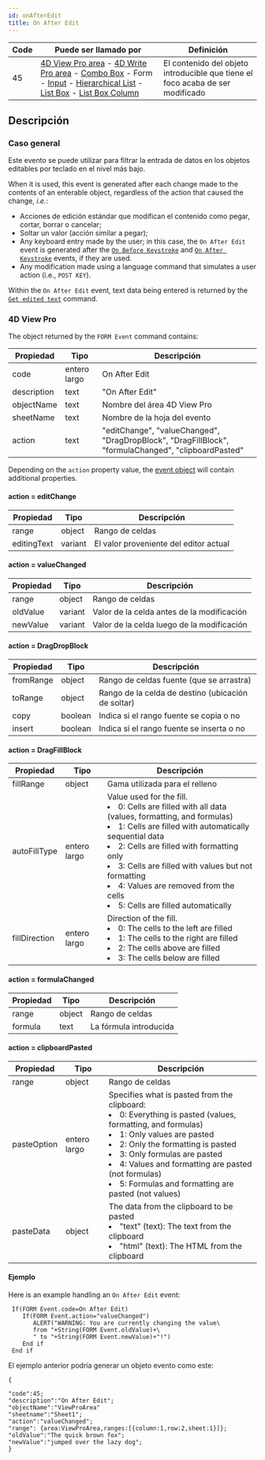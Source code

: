 ```yaml
---
id: onAfterEdit
title: On After Edit
---
```


| Code | Puede ser llamado por                                                                                                                                                                                                                                                                                                                                                                             | Definición                                                                     |
| ---- | ------------------------------------------------------------------------------------------------------------------------------------------------------------------------------------------------------------------------------------------------------------------------------------------------------------------------------------------------------------------------------------------------- | ------------------------------------------------------------------------------ |
| 45   | [4D View Pro area](../FormObjects/viewProArea_overview.md) - [4D Write Pro area](../FormObjects/writeProArea_overview.md) - [Combo Box](FormObjects/comboBox_overview.md) - Form - [Input](FormObjects/input_overview.md) - [Hierarchical List](FormObjects/list_overview.md) - [List Box](FormObjects/listbox_overview.md) - [List Box Column](FormObjects/listbox_overview.md#list-box-columns) | El contenido del objeto introducible que tiene el foco acaba de ser modificado |

## Descripción

### Caso general

Este evento se puede utilizar para filtrar la entrada de datos en los objetos editables por teclado en el nivel más bajo.

When it is used, this event is generated after each change made to the contents of an enterable object, regardless of the action that caused the change, _i.e._:

- Acciones de edición estándar que modifican el contenido como pegar, cortar, borrar o cancelar;
- Soltar un valor (acción similar a pegar);
- Any keyboard entry made by the user; in this case, the `On After Edit` event is generated after the [`On Before Keystroke`](onBeforeKeystroke.md) and [`On After Keystroke`](onAfterKeystroke.md) events, if they are used.
- Any modification made using a language command that simulates a user action (i.e., `POST KEY`).

Within the `On After Edit` event, text data being entered is returned by the [`Get edited text`](https://doc.4d.com/4dv19/help/command/en/page655.html) command.

### 4D View Pro

The object returned by the `FORM Event` command contains:

| Propiedad   | Tipo         | Descripción                                                                                         |
| ----------- | ------------ | --------------------------------------------------------------------------------------------------- |
| code        | entero largo | On After Edit                                                                                       |
| description | text         | "On After Edit"                                                                                     |
| objectName  | text         | Nombre del área 4D View Pro                                                                         |
| sheetName   | text         | Nombre de la hoja del evento                                                                        |
| action      | text         | "editChange", "valueChanged", "DragDropBlock", "DragFillBlock", "formulaChanged", "clipboardPasted" |

Depending on the `action` property value, the [event object](overview.md#event-object) will contain additional properties.

#### action = editChange

| Propiedad   | Tipo    | Descripción                            |
| ----------- | ------- | -------------------------------------- |
| range       | object  | Rango de celdas                        |
| editingText | variant | El valor proveniente del editor actual |

#### action = valueChanged

| Propiedad | Tipo    | Descripción                                |
| --------- | ------- | ------------------------------------------ |
| range     | object  | Rango de celdas                            |
| oldValue  | variant | Valor de la celda antes de la modificación |
| newValue  | variant | Valor de la celda luego de la modificación |

#### action = DragDropBlock

| Propiedad | Tipo    | Descripción                                                           |
| --------- | ------- | --------------------------------------------------------------------- |
| fromRange | object  | Rango de celdas fuente (que se arrastra)           |
| toRange   | object  | Rango de la celda de destino (ubicación de soltar) |
| copy      | boolean | Indica si el rango fuente se copia o no                               |
| insert    | boolean | Indica si el rango fuente se inserta o no                             |

#### action = DragFillBlock

| Propiedad     | Tipo         | Descripción                                                                                                                                                                                                                                                                                                                                                                                |
| ------------- | ------------ | ------------------------------------------------------------------------------------------------------------------------------------------------------------------------------------------------------------------------------------------------------------------------------------------------------------------------------------------------------------------------------------------ |
| fillRange     | object       | Gama utilizada para el relleno                                                                                                                                                                                                                                                                                                                                                             |
| autoFillType  | entero largo | Value used for the fill.<li>0: Cells are filled with all data (values, formatting, and formulas)</li><li>1: Cells are filled with automatically sequential data</li><li>2: Cells are filled with formatting only</li><li>3: Cells are filled with values but not formatting</li><li>4: Values are removed from the cells</li><li>5: Cells are filled automatically</li> |
| fillDirection | entero largo | Direction of the fill.<li>0: The cells to the left are filled</li><li>1: The cells to the right are filled</li><li>2: The cells above are filled</li><li>3: The cells below are filled</li>                                                                                                                                                                                                |

#### action = formulaChanged

| Propiedad | Tipo   | Descripción            |
| --------- | ------ | ---------------------- |
| range     | object | Rango de celdas        |
| formula   | text   | La fórmula introducida |

#### action = clipboardPasted

| Propiedad   | Tipo         | Descripción                                                                                                                                                                                                                                                                                                                                                                                                   |
| ----------- | ------------ | ------------------------------------------------------------------------------------------------------------------------------------------------------------------------------------------------------------------------------------------------------------------------------------------------------------------------------------------------------------------------------------------------------------- |
| range       | object       | Rango de celdas                                                                                                                                                                                                                                                                                                                                                                                               |
| pasteOption | entero largo | Specifies what is pasted from the clipboard:<li>0: Everything is pasted (values, formatting, and formulas)</li><li>1: Only values are pasted</li><li>2: Only the formatting is pasted</li><li>3: Only formulas are pasted</li><li>4: Values and formatting are pasted (not formulas)</li><li>5: Formulas and formatting are pasted (not values)</li> |
| pasteData   | object       | The data from the clipboard to be pasted<li>"text" (text): The text from the clipboard</li><li>"html" (text): The HTML from the clipboard</li>                                                                                                                                                                                                                          |

#### Ejemplo

Here is an example handling an `On After Edit` event:

```4d
 If(FORM Event.code=On After Edit)
    If(FORM Event.action="valueChanged")
       ALERT("WARNING: You are currently changing the value\  
       from "+String(FORM Event.oldValue)+\  
       " to "+String(FORM Event.newValue)+"!")
    End if
 End if
```

El ejemplo anterior podría generar un objeto evento como este:

```
{

"code":45;
"description":"On After Edit";
"objectName":"ViewProArea"
"sheetname":"Sheet1";
"action":"valueChanged";
"range": {area:ViewProArea,ranges:[{column:1,row:2,sheet:1}]};
"oldValue":"The quick brown fox";
"newValue":"jumped over the lazy dog";
}
```
